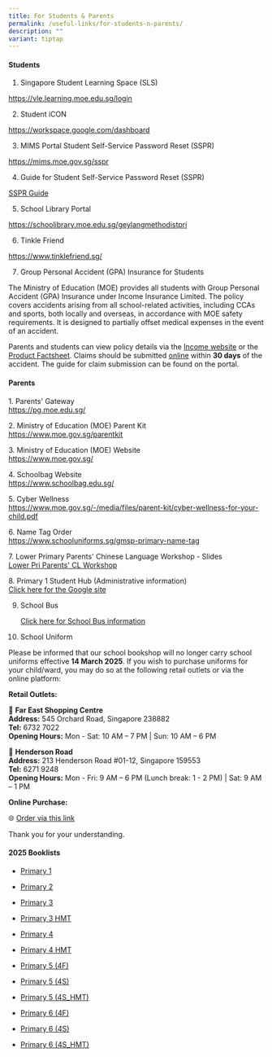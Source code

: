 ```yaml
---
title: For Students & Parents
permalink: /useful-links/for-students-n-parents/
description: ""
variant: tiptap
---
```

<h4>Students</h4>
<ol data-tight="true" class="tight">
<li>
<p>Singapore Student Learning Space (SLS)</p>
</li>
</ol>
<p><a href="https://vle.learning.moe.edu.sg/login" rel="noopener noreferrer nofollow" target="_blank">https://vle.learning.moe.edu.sg/login</a>
</p>
<p></p>
<ol start="2" data-tight="true" class="tight">
<li>
<p>Student iCON</p>
</li>
</ol>
<p><a href="https://workspace.google.com/dashboard" rel="noopener noreferrer nofollow" target="_blank">https://workspace.google.com/dashboard</a>
</p>
<p></p>
<ol start="3" data-tight="true" class="tight">
<li>
<p>MIMS Portal Student Self-Service Password Reset (SSPR)</p>
</li>
</ol>
<p><a href="https://mims.moe.gov.sg/sspr" rel="noopener noreferrer nofollow" target="_blank">https://mims.moe.gov.sg/sspr</a>
</p>
<p></p>
<ol start="4" data-tight="true" class="tight">
<li>
<p>Guide for Student Self-Service Password Reset (SSPR)</p>
</li>
</ol>
<p><a href="https://geylangmethodistpri.moe.edu.sg/student-self-sevice-password-reset-guide/" rel="noopener nofollow" target="_blank">SSPR Guide</a>
</p>
<p></p>
<ol start="5" data-tight="true" class="tight">
<li>
<p>School Library Portal</p>
</li>
</ol>
<p><a href="https://schoolibrary.moe.edu.sg/geylangmethodistpri" rel="noopener noreferrer nofollow" target="_blank">https://schoolibrary.moe.edu.sg/geylangmethodistpri</a>
</p>
<p></p>
<ol start="6" data-tight="true" class="tight">
<li>
<p>Tinkle Friend</p>
</li>
</ol>
<p><a href="https://www.tinklefriend.sg/" rel="noopener noreferrer nofollow" target="_blank">https://www.tinklefriend.sg/</a>
</p>
<p></p>
<ol start="7" data-tight="true" class="tight">
<li>
<p>Group Personal Accident (GPA) Insurance for Students</p>
</li>
</ol>
<p>The Ministry of Education (MOE) provides all students with Group Personal
Accident (GPA) Insurance under Income Insurance Limited. The policy covers
accidents arising from all school-related activities, including CCAs and
sports, both locally and overseas, in accordance with MOE safety requirements.
It is designed to partially offset medical expenses in the event of an
accident.</p>
<p>Parents and students can view policy details via the <a href="https://www.income.com.sg/studentgpa" rel="noopener noreferrer nofollow" target="_new">Income website</a> or the
<a href="https://drive.google.com/file/d/1CuklheUdNmaibc9dJ3sIHoUla0PmZw2U/view?usp=sharing" rel="noopener noreferrer nofollow" target="_blank">Product Factsheet</a>. Claims should be submitted <a href="https://studentgpa.incomegroupins.com.sg/#/" rel="noopener noreferrer nofollow" target="_blank">online</a> within <strong>30 days</strong> of
the accident. The guide for claim submission can be found on the portal.</p>
<h4>Parents</h4>
<p>1. Parents' Gateway
<br><a href="https://pg.moe.edu.sg/" rel="noopener noreferrer nofollow" target="_blank">https://pg.moe.edu.sg/</a>
</p>
<p>2. Ministry of Education (MOE) Parent Kit
<br><a href="https://www.moe.gov.sg/parentkit" rel="noopener noreferrer nofollow" target="_blank">https://www.moe.gov.sg/parentkit</a>
</p>
<p>3. Ministry of Education (MOE) Website
<br><a href="https://www.moe.gov.sg/" rel="noopener noreferrer nofollow" target="_blank">https://www.moe.gov.sg/</a>&nbsp;</p>
<p>4. Schoolbag Website
<br><a href="https://www.schoolbag.edu.sg/" rel="noopener noreferrer nofollow" target="_blank">https://www.schoolbag.edu.sg/</a>&nbsp;</p>
<p>5. Cyber Wellness
<br><a href="https://www.moe.gov.sg/-/media/files/parent-kit/cyber-wellness-for-your-child.pdf" rel="noopener noreferrer nofollow" target="_blank">https://www.moe.gov.sg/-/media/files/parent-kit/cyber-wellness-for-your-child.pdf</a>&nbsp;</p>
<p>6. Name Tag Order
<br><a href="https://www.schooluniforms.sg/gmsp-primary-name-tag" rel="noopener noreferrer nofollow" target="_blank">https://www.schooluniforms.sg/gmsp-primary-name-tag</a>
</p>
<p>7. Lower Primary Parents' Chinese Language Workshop - Slides
<br><a href="/files/lower%20primary%20parents'%20cl%20workshop.pdf" rel="noopener noreferrer nofollow" target="_blank">Lower Pri Parents' CL Workshop</a>
</p>
<p>8. Primary 1 Student Hub (Administrative information)
<br><a href="https://sites.google.com/moe.edu.sg/primary1studenthub/home?authuser=0" rel="noopener noreferrer nofollow" target="_blank">Click here for the Google site</a>
</p>
<ol start="9" data-tight="true" class="tight">
<li>
<p>School Bus</p>
<p><a href="https://www.geylangmethodistpri.moe.edu.sg/about-us/school-bus-rates/" rel="noopener nofollow" target="_blank">Click here for School Bus information</a>
</p>
<p></p>
</li>
</ol>
<ol start="10" data-tight="true" class="tight">
<li>
<p>School Uniform
<br>
</p>
</li>
</ol>
<p>Please be informed that our school bookshop will no longer carry school
uniforms effective <strong>14 March 2025</strong>. If you wish to purchase
uniforms for your child/ward, you may do so at the following retail outlets
or via the online platform:</p>
<p><strong>Retail Outlets:</strong>
</p>
<p>📍 <strong>Far East Shopping Centre</strong>
<br><strong>Address:</strong> 545 Orchard Road, Singapore 238882
<br><strong>Tel:</strong> 6732 7022
<br><strong>Opening Hours:</strong> Mon - Sat: 10 AM – 7 PM | Sun: 10 AM –
6 PM</p>
<p>📍 <strong>Henderson Road</strong>
<br><strong>Address:</strong> 213 Henderson Road #01-12, Singapore 159553
<br><strong>Tel:</strong> 6271 9248
<br><strong>Opening Hours:</strong> Mon - Fri: 9 AM – 6 PM (Lunch break: 1
- 2 PM) | Sat: 9 AM – 1 PM</p>
<p><strong>Online Purchase:</strong>
</p>
<p>🌐 <a href="https://www.schooluniforms.sg/bb-geylang-methodist-primary-school" rel="noopener noreferrer nofollow" target="_blank">Order via this link</a>
</p>
<p>Thank you for your understanding.</p>
<p></p>
<p></p>
<h4>2025 Booklists</h4>
<ul data-tight="true" class="tight">
<li>
<p><a href="/files/2025_Booklist/Primary_1.pdf" rel="noopener noreferrer nofollow" target="_blank">Primary 1</a>
<br>
</p>
</li>
<li>
<p><a href="/files/2025_Booklist/Primary_2.pdf" rel="noopener noreferrer nofollow" target="_blank">Primary 2</a>
</p>
</li>
<li>
<p><a href="/files/2025_Booklist/Primary_3.pdf" rel="noopener noreferrer nofollow" target="_blank">Primary 3</a>
<br>
</p>
</li>
<li>
<p><a href="/files/2025_Booklist/Primary_3__HMT_.pdf" rel="noopener noreferrer nofollow" target="_blank">Primary 3 HMT</a>
<br>
</p>
</li>
<li>
<p><a href="/files/2025_Booklist/Primary_4.pdf" rel="noopener noreferrer nofollow" target="_blank">Primary 4</a>
</p>
</li>
<li>
<p><a href="/files/2025_Booklist/Primary_4__HMT_.pdf" rel="noopener noreferrer nofollow" target="_blank">Primary 4 HMT</a>
<br>
</p>
</li>
<li>
<p><a href="/files/2025_Booklist/Primary_5__4F_.pdf" rel="noopener noreferrer nofollow" target="_blank">Primary 5 (4F)</a>
<br>
</p>
</li>
<li>
<p><a href="/files/2025_Booklist/Primary_5__4S_.pdf" rel="noopener noreferrer nofollow" target="_blank">Primary 5 (4S)</a>
<br>
</p>
</li>
<li>
<p><a href="/files/2025_Booklist/Primary_5__4S_HMT_.pdf" rel="noopener noreferrer nofollow" target="_blank">Primary 5 (4S_HMT)</a>
<br>
</p>
</li>
<li>
<p><a href="/files/2025_Booklist/Primary_6__4F_.pdf" rel="noopener noreferrer nofollow" target="_blank">Primary 6 (4F)</a>
<br>
</p>
</li>
<li>
<p><a href="/files/2025_Booklist/Primary_6__4S_.pdf" rel="noopener noreferrer nofollow" target="_blank">Primary 6 (4S)</a>
<br>
</p>
</li>
<li>
<p><a href="/files/2025_Booklist/Primary_6__4S_HMT_.pdf" rel="noopener noreferrer nofollow" target="_blank">Primary 6 (4S_HMT)</a>
<br>
</p>
</li>
</ul>
<p></p>